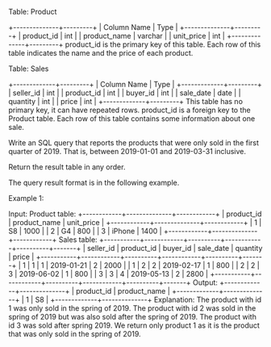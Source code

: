  Table: Product
 
 
 +--------------+---------+
 | Column Name  | Type    |
 +--------------+---------+
 | product_id   | int     |
 | product_name | varchar |
 | unit_price   | int     |
 +--------------+---------+
 product_id is the primary key of this table.
 Each row of this table indicates the name and the price of each product.
 
 
 Table: Sales
 
 
 +-------------+---------+
 | Column Name | Type    |
 +-------------+---------+
 | seller_id   | int     |
 | product_id  | int     |
 | buyer_id    | int     |
 | sale_date   | date    |
 | quantity    | int     |
 | price       | int     |
 +-------------+---------+
 This table has no primary key, it can have repeated rows.
 product_id is a foreign key to the Product table.
 Each row of this table contains some information about one sale.
 
 
 
 
 Write an SQL query that reports the products that were only sold in the
 first quarter of 2019. That is, between 2019-01-01 and 2019-03-31
 inclusive.
 
 Return the result table in any order.
 
 The query result format is in the following example.
 
 
 Example 1:
 
 
 Input: 
 Product table:
 +------------+--------------+------------+
 | product_id | product_name | unit_price |
 +------------+--------------+------------+
 | 1          | S8           | 1000       |
 | 2          | G4           | 800        |
 | 3          | iPhone       | 1400       |
 +------------+--------------+------------+
 Sales table:
 +-----------+------------+----------+------------+----------+-------+
 | seller_id | product_id | buyer_id | sale_date  | quantity | price |
 +-----------+------------+----------+------------+----------+-------+
 | 1         | 1          | 1        | 2019-01-21 | 2        | 2000  |
 | 1         | 2          | 2        | 2019-02-17 | 1        | 800   |
 | 2         | 2          | 3        | 2019-06-02 | 1        | 800   |
 | 3         | 3          | 4        | 2019-05-13 | 2        | 2800  |
 +-----------+------------+----------+------------+----------+-------+
 Output: 
 +-------------+--------------+
 | product_id  | product_name |
 +-------------+--------------+
 | 1           | S8           |
 +-------------+--------------+
 Explanation: 
 The product with id 1 was only sold in the spring of 2019.
 The product with id 2 was sold in the spring of 2019 but was also sold after
 the spring of 2019.
 The product with id 3 was sold after spring 2019.
 We return only product 1 as it is the product that was only sold in the
 spring of 2019.
 
 


